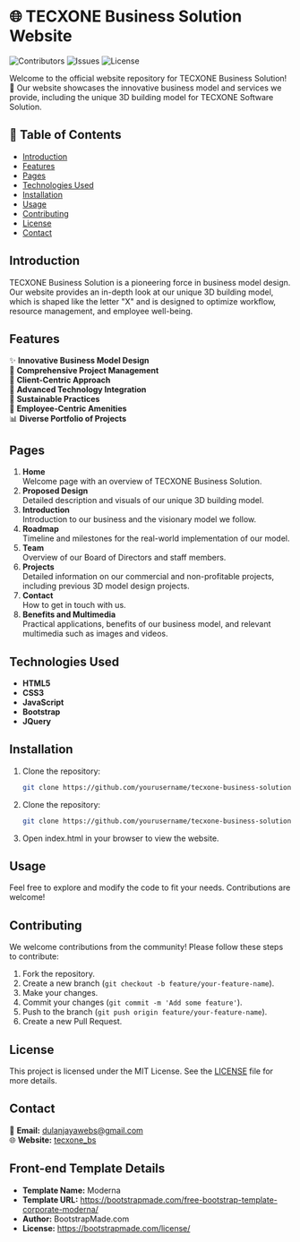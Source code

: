 # 🌐 TECXONE Business Solution Website

![Contributors](https://img.shields.io/github/contributors/dulanjayabhanu/TECXONE_BS?color=dark-green) ![Issues](https://img.shields.io/github/issues/dulanjayabhanu/TECXONE_BS) ![License](https://img.shields.io/github/license/dulanjayabhanu/TECXONE_BS)

Welcome to the official website repository for TECXONE Business Solution! 🚀 Our website showcases the innovative business model and services we provide, including the unique 3D building model for TECXONE Software Solution.

## 📄 Table of Contents

- [Introduction](#introduction)
- [Features](#features)
- [Pages](#pages)
- [Technologies Used](#technologies-used)
- [Installation](#installation)
- [Usage](#usage)
- [Contributing](#contributing)
- [License](#license)
- [Contact](#contact)

## Introduction

TECXONE Business Solution is a pioneering force in business model design. Our website provides an in-depth look at our unique 3D building model, which is shaped like the letter "X" and is designed to optimize workflow, resource management, and employee well-being.

## Features

✨ **Innovative Business Model Design**  
💼 **Comprehensive Project Management**  
👥 **Client-Centric Approach**  
🔧 **Advanced Technology Integration**  
🌱 **Sustainable Practices**  
🏢 **Employee-Centric Amenities**  
📊 **Diverse Portfolio of Projects**  

## Pages

1. **Home**  
   Welcome page with an overview of TECXONE Business Solution.
2. **Proposed Design**  
   Detailed description and visuals of our unique 3D building model.
3. **Introduction**  
   Introduction to our business and the visionary model we follow.
4. **Roadmap**  
   Timeline and milestones for the real-world implementation of our model.
5. **Team**  
   Overview of our Board of Directors and staff members.
6. **Projects**  
   Detailed information on our commercial and non-profitable projects, including previous 3D model design projects.
7. **Contact**  
   How to get in touch with us.
8. **Benefits and Multimedia**  
   Practical applications, benefits of our business model, and relevant multimedia such as images and videos.

## Technologies Used

- **HTML5**  
- **CSS3**  
- **JavaScript**  
- **Bootstrap**  
- **JQuery**

## Installation

1. Clone the repository:  
   ```bash
   git clone https://github.com/yourusername/tecxone-business-solution.git

2. Clone the repository:  
   ```bash
   git clone https://github.com/yourusername/tecxone-business-solution.git

3. Open index.html in your browser to view the website.

## Usage

Feel free to explore and modify the code to fit your needs. Contributions are welcome!

## Contributing

We welcome contributions from the community! Please follow these steps to contribute:

1. Fork the repository.
2. Create a new branch (`git checkout -b feature/your-feature-name`).
3. Make your changes.
4. Commit your changes (`git commit -m 'Add some feature'`).
5. Push to the branch (`git push origin feature/your-feature-name`).
6. Create a new Pull Request.

## License

This project is licensed under the MIT License. See the [LICENSE](LICENSE) file for more details.

## Contact

📧 **Email:** dulanjayawebs@gmail.com  
🌐 **Website:** [tecxone_bs](https://dulanjayabhanu.github.io/TECXONE_BS/)

## Front-end Template Details

- **Template Name:** Moderna
- **Template URL:** https://bootstrapmade.com/free-bootstrap-template-corporate-moderna/
- **Author:** BootstrapMade.com
- **License:** https://bootstrapmade.com/license/
